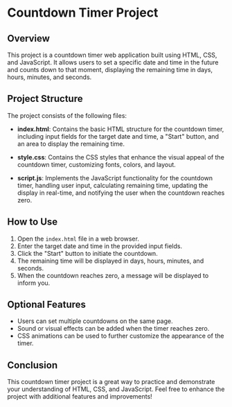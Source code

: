 # Countdown Timer Project

## Overview
This project is a countdown timer web application built using HTML, CSS, and JavaScript. It allows users to set a specific date and time in the future and counts down to that moment, displaying the remaining time in days, hours, minutes, and seconds.

## Project Structure
The project consists of the following files:

- **index.html**: Contains the basic HTML structure for the countdown timer, including input fields for the target date and time, a "Start" button, and an area to display the remaining time.
  
- **style.css**: Contains the CSS styles that enhance the visual appeal of the countdown timer, customizing fonts, colors, and layout.
  
- **script.js**: Implements the JavaScript functionality for the countdown timer, handling user input, calculating remaining time, updating the display in real-time, and notifying the user when the countdown reaches zero.

## How to Use
1. Open the `index.html` file in a web browser.
2. Enter the target date and time in the provided input fields.
3. Click the "Start" button to initiate the countdown.
4. The remaining time will be displayed in days, hours, minutes, and seconds.
5. When the countdown reaches zero, a message will be displayed to inform you.

## Optional Features
- Users can set multiple countdowns on the same page.
- Sound or visual effects can be added when the timer reaches zero.
- CSS animations can be used to further customize the appearance of the timer.

## Conclusion
This countdown timer project is a great way to practice and demonstrate your understanding of HTML, CSS, and JavaScript. Feel free to enhance the project with additional features and improvements!